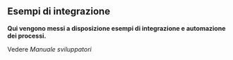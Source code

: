 ## Esempi di integrazione


**Qui vengono messi a disposizione esempi di integrazione e automazione dei processi.**


Vedere _Manuale sviluppatori_
